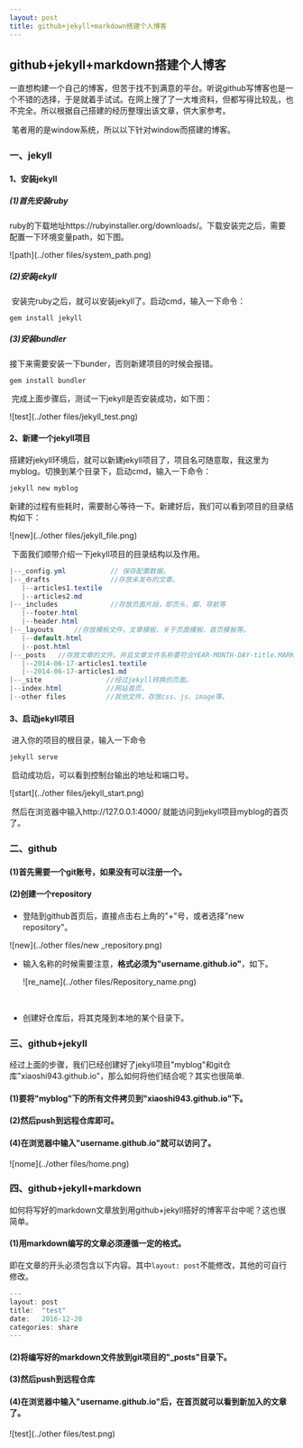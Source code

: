 ```yaml
---
layout: post
title: github+jekyll+markdown搭建个人博客
---
```




## github+jekyll+markdown搭建个人博客

​         一直想构建一个自己的博客，但苦于找不到满意的平台。听说github写博客也是一个不错的选择，于是就着手试试。在网上搜了了一大堆资料，但都写得比较乱，也不完全。所以根据自己搭建的经历整理出该文章，供大家参考。

​	笔者用的是window系统，所以以下针对window而搭建的博客。

### 一、jekyll

#### 1、安装jekyll

##### (1)首先安装ruby

ruby的下载地址https://rubyinstaller.org/downloads/。下载安装完之后，需要配置一下环境变量path，如下图。

![path](../other files/system_path.png)



##### (2)安装jekyll

​	安装完ruby之后，就可以安装jekyll了。启动cmd，输入一下命令：

```
gem install jekyll
```



##### (3)安装bundler

接下来需要安装一下bunder，否则新建项目的时候会报错。

```
gem install bundler
```

​	完成上面步骤后，测试一下jekyll是否安装成功，如下图：

![test](../other files/jekyll_test.png)



#### 2、新建一个jekyll项目

​	搭建好jekyll环境后，就可以新建jekyll项目了，项目名可随意取，我这里为myblog。切换到某个目录下，启动cmd，输入一下命令：

```
jekyll new myblog
```

​	新建的过程有些耗时，需要耐心等待一下。新建好后，我们可以看到项目的目录结构如下：

![new](../other files/jekyll_file.png)



​	下面我们顺带介绍一下jekyll项目的目录结构以及作用。

```java
|--_config.yml           // 保存配置数据。
|--_drafts            	 //存放未发布的文章。
   |--articles1.textile
   |--articles2.md
|--_includes             //存放页面片段，即页头、脚、导航等
   |--footer.html
   |--header.html
|--_layouts 	//存放模板文件。文章模板、关于页面模板、首页模板等。
   |--default.html
   |--post.html
|--_posts	//存放文章的文件。并且文章文件名称要符合YEAR-MONTH-DAY-title.MARKUP格式。
   |--2014-06-17-articles1.textile
   |--2014-06-17-articles1.md
|--_site				//经过jekyll转换的页面。
|--index.html			//网站首页。
|--other files			//其他文件，存放css、js、image等。
```



#### 3、启动jekyll项目

​	进入你的项目的根目录，输入一下命令

```
jekyll serve
```

​	启动成功后，可以看到控制台输出的地址和端口号。

![start](../other files/jekyll_start.png)

​	然后在浏览器中输入http://127.0.0.1:4000/ 就能访问到jekyll项目myblog的首页了。



### 二、github

#### (1)首先需要一个git账号，如果没有可以注册一个。

#### (2)创建一个repository

* 登陆到github首页后，直接点击右上角的"+"号，或者选择"new repository"。

![new](../other files/new _repository.png)

* 输入名称的时候需要注意，**格式必须为"username.github.io"**，如下。

  ![re_name](../other files/Repository_name.png)

  ​

* 创建好仓库后，将其克隆到本地的某个目录下。



### 三、github+jekyll

​	经过上面的步骤，我们已经创建好了jekyll项目"myblog"和git仓库"xiaoshi943.github.io"，那么如何将他们结合呢？其实也很简单.

#### (1)要将"myblog"下的所有文件拷贝到"xiaoshi943.github.io"下。

#### (2)然后push到远程仓库即可。

#### (4)在浏览器中输入"username.github.io"就可以访问了。

![nome](../other files/home.png)



### 四、github+jekyll+markdown

​	如何将写好的markdown文章放到用github+jekyll搭好的博客平台中呢？这也很简单。

#### (1)用markdown编写的文章必须遵循一定的格式。

​	即在文章的开头必须包含以下内容。其中`layout: post`不能修改，其他的可自行修改。

```java
---
layout: post
title:  "test"
date:   2016-12-20
categories: share
---
```

#### (2)将编写好的markdown文件放到git项目的"_posts"目录下。

#### (3)然后push到远程仓库

#### (4)在浏览器中输入"username.github.io"后，在首页就可以看到新加入的文章了。

![test](../other files/test.png)





